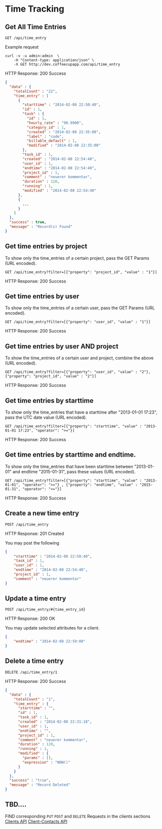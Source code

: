 # Time Tracking

## Get All Time Entries

`GET /api/time_entry`

Example request

```shell
curl -v -u admin:admin  \
    -H "Content-type: application/json" \
	-X GET http://dev.coffeecupapp.com/api/time_entry
```

HTTP Response: 200 Success

```json
{
  "data" : {
    "totalCount" : "22",
    "time_entry" : [
      {
        "starttime" : "2014-02-08 22:50:40",
        "id" : 1,
        "task" : {
          "id" : 1,
          "hourly_rate" : "90.9900",
          "category_id" : 1,
          "created" : "2014-02-08 22:35:00",
          "label" : "code",
          "billable_default" : 1,
          "modified" : "2014-02-08 22:35:00"
        },
        "task_id" : 1,
        "created" : "2014-02-08 22:54:40",
        "user_id" : 1,
        "endtime" : "2014-02-08 22:54:40",
        "project_id" : 1,
        "comment" : "neuerer kommentar",
        "duration" : 120,
        "running" : 1,
        "modified" : "2014-02-08 22:54:40"
      },
      {
        ...
      }
    ]
  },
  "success" : true,
  "message" : "Record(s) Found"
}
```

## Get time entries by project
To show only the time_entries of a certain project, pass the GET Params (URL encoded).

`GET /api/time_entry?filter=[{"property": "project_id", "value" : "1"}]`

HTTP Response: 200 Success

## Get time entries by user
To show only the time_entries of a certain user, pass the GET Params (URL encoded).

`GET /api/time_entry?filter=[{"property": "user_id", "value" : "1"}]`

HTTP Response: 200 Success

## Get time entries by user AND project
To show the time_entries of a certain user and project, combine the above (URL encoded).

`GET /api/time_entry?filter=[{"property": "user_id", "value" : "2"},{"property": "project_id", "value" : "2"}]`

HTTP Response: 200 Success

## Get time entries by starttime
To show only the time_entries that have a starttime after "2013-01-01 17:23", pass the UTC date value (URL encoded).

`GET /api/time_entry?filter=[{"property": "starttime", "value" : "2013-01-01 17:23", "operator": ">="}]`

HTTP Response: 200 Success

## Get time entries by starttime and endtime.
To show only the time_entries that have been starttime between "2013-01-01" and endtime "2015-01-31", pass these values (URL encoded).

`GET /api/time_entry?filter=[{"property": "starttime", "value" : "2013-01-01", "operator": ">="} , {"property": "endtime", "value" : "2015-01-31", "operator": "<="}]`

HTTP Response: 200 Success

## Create a new time entry

`POST /api/time_entry`

HTTP Response: 201 Created

You may post the following

```json
{
    "starttime" : "2014-02-08 22:50:40",
    "task_id" : 1,
    "user_id" : 1,
    "endtime" : "2014-02-08 22:54:40",
    "project_id" : 1,
    "comment" : "neuerer kommentar"
}
```

## Update a time entry

`POST /api/time_entry/#{time_entry_id}`

HTTP Response: 200 OK

You may update selected attributes for a client.

```json
{
    "endtime" : "2014-02-08 22:59:00"
}

````

## Delete a time entry

`DELETE /api/time_entry/1`

HTTP Response: 200 Success

```json
{
  "data" : {
    "totalCount" : "1",
    "time_entry" : {
      "starttime" : "",
      "id" : 1,
      "task_id" : 1,
      "created" : "2014-02-08 22:31:18",
      "user_id" : 1,
      "endtime" : "",
      "project_id" : 1,
      "comment" : "neuerer kommentar",
      "duration" : 120,
      "running" : 1,
      "modified" : {
        "params" : [],
        "expression" : "NOW()"
      }
    }
  },
  "success" : "true",
  "message" : "Record Deleted"
}
```



## TBD....
FIND corresponding `PUT` `POST` and `DELETE` Requests in the clients sections
 [Clients API](http://git.reppa.net/coffeecup/api_docs/blob/master/Sections/Clients.md)
 [Client-Contacts API](http://git.reppa.net/coffeecup/api_docs/blob/master/Sections/Clients%20Contacts.md)